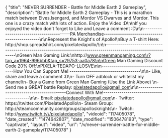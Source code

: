 {
    "title": "NEVER SURRENDER - Battle for Middle Earth 2 Gameplay",
    "description": "Battle for Middle Earth 2 Gameplay - This is a marathon match between Elves,Isengard, and Mordor VS Dwarves and Mordor.  This one is a crazy match with lots of action.  Enjoy the Video :D\n\nIf you enjoyed the video don't forget to Like and Leave a comment :D\n\n-----------------------------------------PA Merchandise----------------------------------------------\n\nRepresent the Knight's of Apollo!\nBuy a T-shirt Here: http:\/\/shop.spreadshirt.com\/pixelatedapollo\/\n\n---------------------------------------------------------------------------------------------------------------\nGreen Man Gaming Link:\nhttp:\/\/www.greenmangaming.com\/?tap_a=1964-996bbb&tap_s=29753-aa0a78\n\nGreen Man Gaming Discount Code 20% Off:\nPIXELA-TEDAPO-LLOSVE\n\n----------------------------------How You Can Support Me! -----------------------------------\n\n- Like, share and leave a comment :D\n- Turn OFF adblock or whitelist my channel\n- Buy a Game from Green Man Gaming (Use the Link Above) \n- Send me a GREAT battle Replay: pixelatedapollo@gmail.com\n\n------------------------------------------Connect With Me!-----------------------------------------\n\n- Email: pixelatedapollo@gmail.com\n- Twitter: https:\/\/twitter.com\/PixelatedApollo\n- Steam Group:  http:\/\/steamcommunity.com\/groups\/apollosknights\n- Twitch: http:\/\/www.twitch.tv\/pixelatedapollo",
    "videoid": "117405078",
    "date_created": "1474642807",
    "date_modified": "1506478193",
    "type": "captivate",
    "layout": "video",
    "url": "\/v\/never-surrender-battle-for-middle-earth-2-gameplay\/117405078"
}